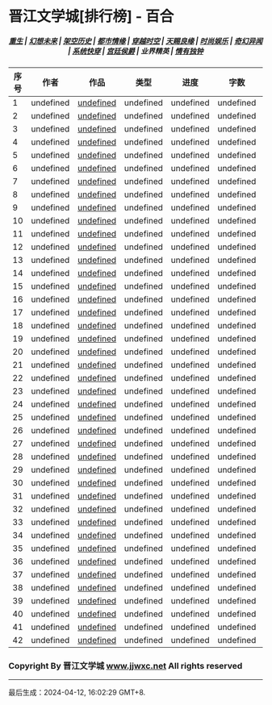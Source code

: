 # 晋江文学城[排行榜] - 百合

<h5 align="center">
	<a href="https://github.com/amaliegay/jjwxc-charts/blob/main/重生.md">重生</a> |
	<a href="https://github.com/amaliegay/jjwxc-charts/blob/main/幻想未来.md">幻想未来</a> |
	<a href="https://github.com/amaliegay/jjwxc-charts/blob/main/架空历史.md">架空历史</a> |
	<a href="https://github.com/amaliegay/jjwxc-charts/blob/main/都市情缘.md">都市情缘</a> |
	<a href="https://github.com/amaliegay/jjwxc-charts/blob/main/README.md">穿越时空</a> |
	<a href="https://github.com/amaliegay/jjwxc-charts/blob/main/天赐良缘.md">天赐良缘</a> |
	<a href="https://github.com/amaliegay/jjwxc-charts/blob/main/时尚娱乐.md">时尚娱乐</a> |
	<a href="https://github.com/amaliegay/jjwxc-charts/blob/main/奇幻异闻.md">奇幻异闻</a> |
	<a href="https://github.com/amaliegay/jjwxc-charts/blob/main/系统快穿.md">系统快穿</a> |
	<a href="https://github.com/amaliegay/jjwxc-charts/blob/main/宫廷侯爵.md">宫廷侯爵</a> |
	<b>业界精英</b> |
	<a href="https://github.com/amaliegay/jjwxc-charts/blob/main/情有独钟.md">情有独钟</a>
</h5>

| 序号 | 作者 | 作品 | 类型 | 进度 | 字数 | 积分 |
|-----|------|------|-----|------|------|-----|
| 1 | undefined | [undefined](undefined) | undefined | undefined | undefined | undefined |
| 2 | undefined | [undefined](undefined) | undefined | undefined | undefined | undefined |
| 3 | undefined | [undefined](undefined) | undefined | undefined | undefined | undefined |
| 4 | undefined | [undefined](undefined) | undefined | undefined | undefined | undefined |
| 5 | undefined | [undefined](undefined) | undefined | undefined | undefined | undefined |
| 6 | undefined | [undefined](undefined) | undefined | undefined | undefined | undefined |
| 7 | undefined | [undefined](undefined) | undefined | undefined | undefined | undefined |
| 8 | undefined | [undefined](undefined) | undefined | undefined | undefined | undefined |
| 9 | undefined | [undefined](undefined) | undefined | undefined | undefined | undefined |
| 10 | undefined | [undefined](undefined) | undefined | undefined | undefined | undefined |
| 11 | undefined | [undefined](undefined) | undefined | undefined | undefined | undefined |
| 12 | undefined | [undefined](undefined) | undefined | undefined | undefined | undefined |
| 13 | undefined | [undefined](undefined) | undefined | undefined | undefined | undefined |
| 14 | undefined | [undefined](undefined) | undefined | undefined | undefined | undefined |
| 15 | undefined | [undefined](undefined) | undefined | undefined | undefined | undefined |
| 16 | undefined | [undefined](undefined) | undefined | undefined | undefined | undefined |
| 17 | undefined | [undefined](undefined) | undefined | undefined | undefined | undefined |
| 18 | undefined | [undefined](undefined) | undefined | undefined | undefined | undefined |
| 19 | undefined | [undefined](undefined) | undefined | undefined | undefined | undefined |
| 20 | undefined | [undefined](undefined) | undefined | undefined | undefined | undefined |
| 21 | undefined | [undefined](undefined) | undefined | undefined | undefined | undefined |
| 22 | undefined | [undefined](undefined) | undefined | undefined | undefined | undefined |
| 23 | undefined | [undefined](undefined) | undefined | undefined | undefined | undefined |
| 24 | undefined | [undefined](undefined) | undefined | undefined | undefined | undefined |
| 25 | undefined | [undefined](undefined) | undefined | undefined | undefined | undefined |
| 26 | undefined | [undefined](undefined) | undefined | undefined | undefined | undefined |
| 27 | undefined | [undefined](undefined) | undefined | undefined | undefined | undefined |
| 28 | undefined | [undefined](undefined) | undefined | undefined | undefined | undefined |
| 29 | undefined | [undefined](undefined) | undefined | undefined | undefined | undefined |
| 30 | undefined | [undefined](undefined) | undefined | undefined | undefined | undefined |
| 31 | undefined | [undefined](undefined) | undefined | undefined | undefined | undefined |
| 32 | undefined | [undefined](undefined) | undefined | undefined | undefined | undefined |
| 33 | undefined | [undefined](undefined) | undefined | undefined | undefined | undefined |
| 34 | undefined | [undefined](undefined) | undefined | undefined | undefined | undefined |
| 35 | undefined | [undefined](undefined) | undefined | undefined | undefined | undefined |
| 36 | undefined | [undefined](undefined) | undefined | undefined | undefined | undefined |
| 37 | undefined | [undefined](undefined) | undefined | undefined | undefined | undefined |
| 38 | undefined | [undefined](undefined) | undefined | undefined | undefined | undefined |
| 39 | undefined | [undefined](undefined) | undefined | undefined | undefined | undefined |
| 40 | undefined | [undefined](undefined) | undefined | undefined | undefined | undefined |
| 41 | undefined | [undefined](undefined) | undefined | undefined | undefined | undefined |
| 42 | undefined | [undefined](undefined) | undefined | undefined | undefined | undefined |

### Copyright By 晋江文学城 www.jjwxc.net All rights reserved

---

最后生成：2024-04-12, 16:02:29 GMT+8.

